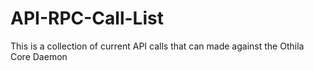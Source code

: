 # API-RPC-Call-List
This is a collection of current API calls that can made against the Othila Core Daemon

